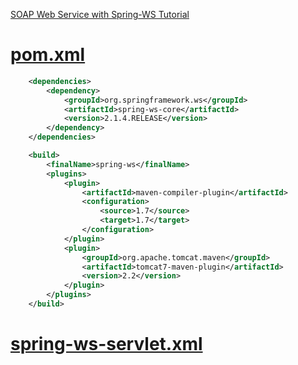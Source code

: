 [SOAP Web Service with Spring-WS Tutorial](https://www.youtube.com/playlist?list=PLPnaArAh2-4RDjqGHvu94EGLd_JoKWUqh)

# [pom.xml](pom.xml)

```xml
    <dependencies>
        <dependency>
            <groupId>org.springframework.ws</groupId>
            <artifactId>spring-ws-core</artifactId>
            <version>2.1.4.RELEASE</version>
        </dependency>
    </dependencies>
```

```xml
    <build>
        <finalName>spring-ws</finalName>
        <plugins>
            <plugin>
                <artifactId>maven-compiler-plugin</artifactId>
                <configuration>
                    <source>1.7</source>
                    <target>1.7</target>
                </configuration>
            </plugin>
            <plugin>
                <groupId>org.apache.tomcat.maven</groupId>
                <artifactId>tomcat7-maven-plugin</artifactId>
                <version>2.2</version>
            </plugin>
        </plugins>
    </build>
```

# [spring-ws-servlet.xml](src/main/webapp/WEB-INF/spring-ws-servlet.xml)

